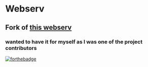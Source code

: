 # Webserv

<h2>Fork of <a href="https://github.com/bdomitil/webserv">this webserv</a></h2>
<h3>wanted to have it for myself as I was one of the project contributors</h3>

[![forthebadge](https://forthebadge.com/images/badges/built-with-love.svg)](https://forthebadge.com)
